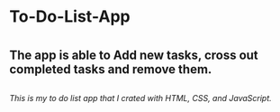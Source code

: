 # To-Do-List-App
#
## The app is able to Add new tasks, cross out completed tasks and remove them. 
##
###### This is my to do list app that I crated with HTML, CSS, and JavaScript. 